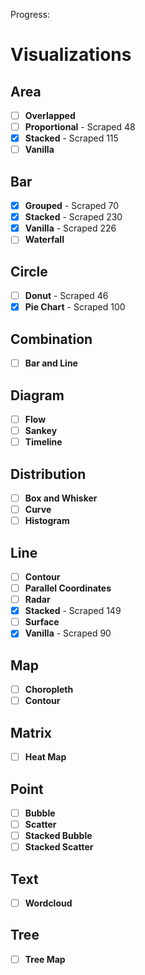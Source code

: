 Progress:

# Visualizations

## Area
- [ ] **Overlapped**
- [ ] **Proportional** - Scraped 48
- [x] **Stacked** - Scraped 115
- [ ] **Vanilla**

## Bar
- [x] **Grouped** - Scraped 70
- [x] **Stacked** - Scraped 230
- [X] **Vanilla** - Scraped 226
- [ ] **Waterfall**

## Circle
- [ ] **Donut** - Scraped 46
- [x] **Pie Chart** - Scraped 100

## Combination
- [ ] **Bar and Line**

## Diagram
- [ ] **Flow**
- [ ] **Sankey**
- [ ] **Timeline**

## Distribution
- [ ] **Box and Whisker**
- [ ] **Curve**
- [ ] **Histogram**

## Line
- [ ] **Contour**
- [ ] **Parallel Coordinates**
- [ ] **Radar**
- [x] **Stacked** - Scraped 149
- [ ] **Surface**
- [x] **Vanilla** - Scraped 90

## Map
- [ ] **Choropleth**
- [ ] **Contour**

## Matrix
- [ ] **Heat Map**

## Point
- [ ] **Bubble**
- [ ] **Scatter**
- [ ] **Stacked Bubble**
- [ ] **Stacked Scatter**

## Text
- [ ] **Wordcloud**

## Tree
- [ ] **Tree Map**

